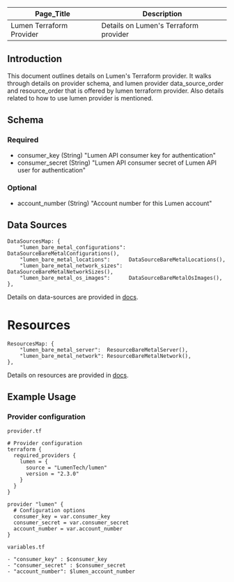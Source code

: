 | Page_Title               | Description                           |
|--------------------------|---------------------------------------|
| Lumen Terraform Provider | Details on Lumen's Terraform provider |

## Introduction
This document outlines details on Lumen's Terraform provider. It walks through details on provider schema, and lumen provider data_source_order and resource_order that is offered by lumen terraform provider. Also details related to how to use lumen provider is mentioned.

## Schema

### Required
- consumer_key (String) "Lumen API consumer key for authentication"
- consumer_secret (String) "Lumen API consumer secret of Lumen API user for authentication"

### Optional
- account_number (String) "Account number for this Lumen account"

## Data Sources
```golang
DataSourcesMap: {
    "lumen_bare_metal_configurations": DataSourceBareMetalConfigurations(),
    "lumen_bare_metal_locations":      DataSourceBareMetalLocations(),
    "lumen_bare_metal_network_sizes":  DataSourceBareMetalNetworkSizes(),
    "lumen_bare_metal_os_images":      DataSourceBareMetalOsImages(),
},
```
Details on data-sources are provided in [docs](../data-sources).

# Resources
```golang
ResourcesMap: {
    "lumen_bare_metal_server":  ResourceBareMetalServer(), 
    "lumen_bare_metal_network": ResourceBareMetalNetwork(),
},
```
Details on resources are provided in [docs](../resources).

## Example Usage

### Provider configuration
`provider.tf`
```hcl
# Provider configuration
terraform {
  required_providers {
    lumen = {
      source = "LumenTech/lumen"
      version = "2.3.0"
    }
  }
}

provider "lumen" {
  # Configuration options
  consumer_key = var.consumer_key
  consumer_secret = var.consumer_secret
  account_number = var.account_number
}
```

`variables.tf`
```hcl
- "consumer_key" : $consumer_key
- "consumer_secret" : $consumer_secret
- "account_number": $lumen_account_number
```
